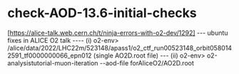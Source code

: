 # check-AOD-13.6-initial-checks 
[https://alice-talk.web.cern.ch/t/ninja-errors-with-o2-dev/1292] --- ubuntu fixes in ALICE O2 talk ----
(i) o2-env> /alice/data/2022/LHC22m/523148/apass1/o2_ctf_run00523148_orbit0580142591_tf0000000066_epn012 (single AO2D.root file) ---
(ii) o2-env> o2-analysistutorial-muon-iteration --aod-file forAliceO2/AO2D.root 
